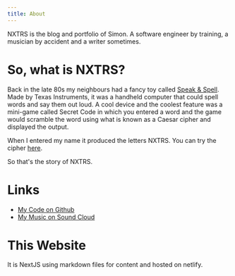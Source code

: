 ```yaml
---
title: About
---
```


NXTRS is the blog and portfolio of Simon. A software engineer by training, a musician by accident and a writer sometimes.

# So, what is NXTRS?

Back in the late 80s my neighbours had a fancy toy called [Speak & Spell](<https://en.wikipedia.org/wiki/Speak_%26_Spell_(toy)>). Made by Texas Instruments, it was a handheld computer that could spell words and say them out loud. A cool device and the coolest feature was a mini-game called Secret Code in which you entered a word and the game would scramble the word using what is known as a Caesar cipher and displayed the output.

When I entered my name it produced the letters NXTRS. You can try the cipher [here](/cipher).

So that's the story of NXTRS.

# Links

- [My Code on Github](https://github.com/nxtrs2)
- [My Music on Sound Cloud](https://soundcloud.com/nxtrsmusic)

# This Website

It is NextJS using markdown files for content and hosted on netlify.
